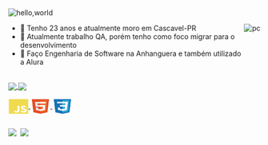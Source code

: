 

<img align="center" alt="hello,world" height="200em" src="https://user-images.githubusercontent.com/74038190/226190894-18e959ba-d458-4a94-ac44-790190f2a947.gif"/>
  
- 👾 Tenho 23 anos e atualmente moro em Cascavel-PR <img align="right" alt="pc" height="200em" src="https://user-images.githubusercontent.com/74038190/219923809-b86dc415-a0c2-4a38-bc88-ad6cf06395a8.gif"/>
- 👾 Atualmente trabalho QA, porém tenho como foco migrar para o desenvolvimento
- 👾 Faço Engenharia de Software na Anhanguera e também utilizado a Alura
  
<br>
<div>
  <a href=>
  <img align="center" height="120em" src="https://github-readme-stats.vercel.app/api?username=the-marielis&show_icons=true&theme=dracula&include_all_commits=true&count_private-true"/>
  <img align="center" height="120em" src="https://github-readme-stats.vercel.app/api/top-langs/?username=the-marielis&layout=compact&langs_count-16&theme=dracula"/>
</div>



<div style="display: inline_block"><br>
  <img align="center" alt="Rafa-Js" height="30" width="40" src="https://raw.githubusercontent.com/devicons/devicon/master/icons/javascript/javascript-plain.svg">
  <img align="center" alt="Rafa-HTML" height="30" width="40" src="https://raw.githubusercontent.com/devicons/devicon/master/icons/html5/html5-original.svg">
  <img align="center" alt="Rafa-CSS" height="30" width="40" src="https://raw.githubusercontent.com/devicons/devicon/master/icons/css3/css3-original.svg">
</div>
  
  ##
 
<div> 
  <a href="https://www.linkedin.com/in/kelvyn-henrique-martins-887aa5212/" target="_blank"><img src="https://img.shields.io/badge/-LinkedIn-%230077B5?style=for-the-badge&logo=linkedin&logoColor=white" target="_blank"></a> 
  <a href="https://cursos.alura.com.br/user/kelvynhmartins26" target="_blank"><img src="https://avatars.githubusercontent.com/u/4975968?s=280&v=4" target="_blank"></a> 
  
</div>
